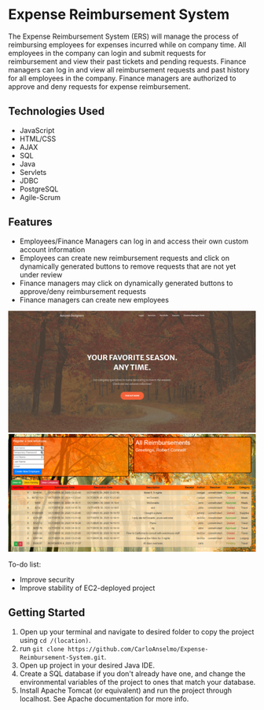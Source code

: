 # Expense Reimbursement System

The Expense Reimbursement System (ERS) will manage the process of reimbursing employees for expenses incurred while on company time. All employees in the company can login and submit requests for reimbursement and view their past tickets and pending requests. Finance managers can log in and view all reimbursement requests and past history for all employees in the company. Finance managers are authorized to approve and deny requests for expense reimbursement.

## Technologies Used
- JavaScript
- HTML/CSS
- AJAX
- SQL
- Java
- Servlets
- JDBC
- PostgreSQL
- Agile-Scrum

## Features
- Employees/Finance Managers can log in and access their own custom account information
- Employees can create new reimbursement requests and click on dynamically generated buttons to remove requests that are not yet under review
- Finance managers may click on dynamically generated buttons to approve/deny reimbursement requests
- Finance managers can create new employees

![alt text](./images/home_screen.png?raw=true)
![alt text](./images/manager_screen.png?raw=true)

To-do list:
- Improve security
- Improve stability of EC2-deployed project

## Getting Started
1. Open up your terminal and navigate to desired folder to copy the project using `cd /(location)`.
2. run `git clone https://github.com/CarloAnselmo/Expense-Reimbursement-System.git`.
3. Open up project in your desired Java IDE.
4. Create a SQL database if you don't already have one, and change the environmental variables of the project to ones that match your database.
5. Install Apache Tomcat (or equivalent) and run the project through localhost. See Apache documentation for more info.
